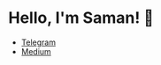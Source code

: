 # Hello, I'm Saman! 👋

- [Telegram](http://t.me/samanesmaeil)
- [Medium](https://medium.com/@teal33t)
